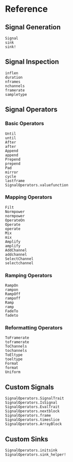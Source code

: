 # Reference

## Signal Generation

```@docs
Signal
sink
sink!
```

## Signal Inspection
```@docs
inflen
duration
nframes
nchannels
framerate
sampletype
```
## Signal Operators

### Basic Operators

```@docs
Until
until
After
after
Append
append
Prepend
prepend
Pad
mirror
cycle
lastframe
SignalOperators.valuefunction
```

### Mapping Operators

```@docs
Filt
Normpower
normpower
OperateOn
Operate
operate
Mix
mix
Amplify
amplify
AddChannel
addchannel
SelectChannel
selectchannel
```

### Ramping Operators

```@docs
RampOn
rampon
RampOff
rampoff
Ramp
ramp
FadeTo
fadeto
```

### Reformatting Operators

```@docs
ToFramerate
toframerate
ToChannels
tochannels
ToEltype
toeltype
Format
format
Uniform
```

## Custom Signals

```@docs
SignalOperators.SignalTrait
SignalOperators.IsSignal
SignalOperators.EvalTrait
SignalOperators.nextblock
SignalOperators.frame
SignalOperators.timeslice
SignalOperators.ArrayBlock
```

## Custom Sinks

```@docs
SignalOperators.initsink
SignalOperators.sink_helper!
```
